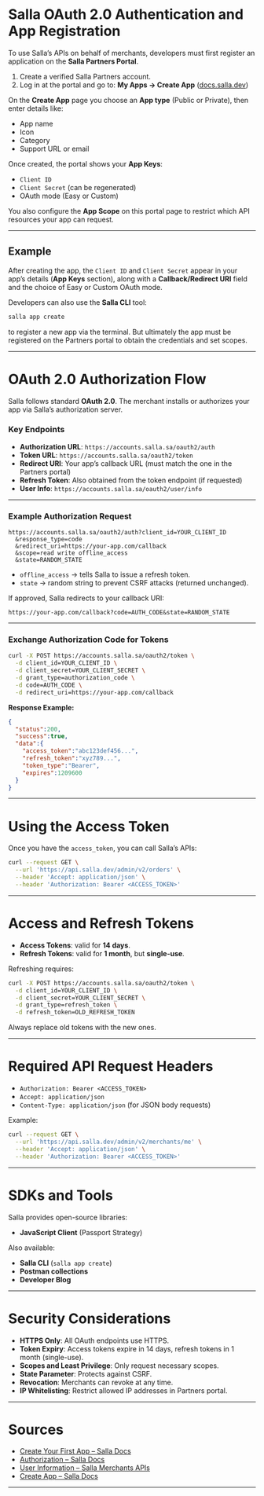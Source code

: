 # Salla OAuth 2.0 Authentication and App Registration

To use Salla’s APIs on behalf of merchants, developers must first register an application on the **Salla Partners Portal**.

1. Create a verified Salla Partners account.
2. Log in at the portal and go to:
   **My Apps → Create App** ([docs.salla.dev](https://docs.salla.dev/421410m0))

On the **Create App** page you choose an **App type** (Public or Private), then enter details like:

* App name
* Icon
* Category
* Support URL or email

Once created, the portal shows your **App Keys**:

* `Client ID`
* `Client Secret` (can be regenerated)
* OAuth mode (Easy or Custom)

You also configure the **App Scope** on this portal page to restrict which API resources your app can request.

---

## Example

After creating the app, the `Client ID` and `Client Secret` appear in your app’s details (**App Keys** section), along with a **Callback/Redirect URI** field and the choice of Easy or Custom OAuth mode.

Developers can also use the **Salla CLI** tool:

```bash
salla app create
```

to register a new app via the terminal. But ultimately the app must be registered on the Partners portal to obtain the credentials and set scopes.

---

# OAuth 2.0 Authorization Flow

Salla follows standard **OAuth 2.0**. The merchant installs or authorizes your app via Salla’s authorization server.

### Key Endpoints

* **Authorization URL**:
  `https://accounts.salla.sa/oauth2/auth`
* **Token URL**:
  `https://accounts.salla.sa/oauth2/token`
* **Redirect URI**: Your app’s callback URL (must match the one in the Partners portal)
* **Refresh Token**: Also obtained from the token endpoint (if requested)
* **User Info**:
  `https://accounts.salla.sa/oauth2/user/info`

---

### Example Authorization Request

```text
https://accounts.salla.sa/oauth2/auth?client_id=YOUR_CLIENT_ID
  &response_type=code
  &redirect_uri=https://your-app.com/callback
  &scope=read write offline_access
  &state=RANDOM_STATE
```

* `offline_access` → tells Salla to issue a refresh token.
* `state` → random string to prevent CSRF attacks (returned unchanged).

If approved, Salla redirects to your callback URI:

```text
https://your-app.com/callback?code=AUTH_CODE&state=RANDOM_STATE
```

---

### Exchange Authorization Code for Tokens

```bash
curl -X POST https://accounts.salla.sa/oauth2/token \
  -d client_id=YOUR_CLIENT_ID \
  -d client_secret=YOUR_CLIENT_SECRET \
  -d grant_type=authorization_code \
  -d code=AUTH_CODE \
  -d redirect_uri=https://your-app.com/callback
```

**Response Example:**

```json
{
  "status":200,
  "success":true,
  "data":{
    "access_token":"abc123def456...",
    "refresh_token":"xyz789...",
    "token_type":"Bearer",
    "expires":1209600
  }
}
```

---

# Using the Access Token

Once you have the `access_token`, you can call Salla’s APIs:

```bash
curl --request GET \
  --url 'https://api.salla.dev/admin/v2/orders' \
  --header 'Accept: application/json' \
  --header 'Authorization: Bearer <ACCESS_TOKEN>'
```

---

# Access and Refresh Tokens

* **Access Tokens**: valid for **14 days**.
* **Refresh Tokens**: valid for **1 month**, but **single-use**.

Refreshing requires:

```bash
curl -X POST https://accounts.salla.sa/oauth2/token \
  -d client_id=YOUR_CLIENT_ID \
  -d client_secret=YOUR_CLIENT_SECRET \
  -d grant_type=refresh_token \
  -d refresh_token=OLD_REFRESH_TOKEN
```

Always replace old tokens with the new ones.

---

# Required API Request Headers

* `Authorization: Bearer <ACCESS_TOKEN>`
* `Accept: application/json`
* `Content-Type: application/json` (for JSON body requests)

Example:

```bash
curl --request GET \
  --url 'https://api.salla.dev/admin/v2/merchants/me' \
  --header 'Accept: application/json' \
  --header 'Authorization: Bearer <ACCESS_TOKEN>'
```

---

# SDKs and Tools

Salla provides open-source libraries:

* **JavaScript Client** (Passport Strategy)


Also available:

* **Salla CLI** (`salla app create`)
* **Postman collections**
* **Developer Blog**

---

# Security Considerations

* **HTTPS Only**: All OAuth endpoints use HTTPS.
* **Token Expiry**: Access tokens expire in 14 days, refresh tokens in 1 month (single-use).
* **Scopes and Least Privilege**: Only request necessary scopes.
* **State Parameter**: Protects against CSRF.
* **Revocation**: Merchants can revoke at any time.
* **IP Whitelisting**: Restrict allowed IP addresses in Partners portal.

---

# Sources

* [Create Your First App – Salla Docs](https://docs.salla.dev/421410m0)
* [Authorization – Salla Docs](https://docs.salla.dev/doc-421118)
* [User Information – Salla Merchants APIs](https://docs.salla.dev/9466620e0)
* [Create App – Salla Docs](https://docs.salla.dev/422768m0)

---
